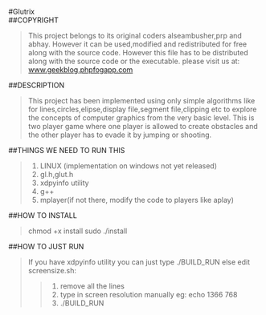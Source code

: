 #Glutrix  
##COPYRIGHT
> This project belongs to its original coders alseambusher,prp and 
> abhay. However it can be used,modified and redistributed for 
> free along with the source code. However this file has to be 
> distributed along with the source code or the executable.
> please visit us at: www.geekblog.phpfogapp.com

##DESCRIPTION
> This project has been implemented using only simple algorithms
> like for lines,circles,elipse,display file,segment file,clipping
> etc to explore the concepts of computer graphics from the very 
> basic level.
> This is two player game where one player is allowed to create
> obstacles and the other player has to evade it by jumping or 
> shooting.  

##THINGS WE NEED TO RUN THIS
> 1. LINUX (implementation on windows not yet released)
> 2. gl.h,glut.h
> 3. xdpyinfo utility
> 4. g++
> 5. mplayer(if not there, modify the code to players like aplay)

##HOW TO INSTALL
> chmod +x install
> sudo ./install

##HOW TO JUST RUN
> If you have xdpyinfo utility you can just type
> ./BUILD\_RUN
> else edit screensize.sh:
>> 1. remove all the lines
>> 2. type in screen resolution manually eg: echo 1366 768
>> 3. ./BUILD\_RUN
